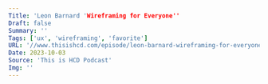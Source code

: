 ```yaml
---
Title: 'Leon Barnard 'Wireframing for Everyone''
Draft: false
Summary: ''
Tags: ['ux', 'wireframing', 'favorite']
URL: '//www.thisishcd.com/episode/leon-barnard-wireframing-for-everyone'
Date: 2023-10-03
Source: 'This is HCD Podcast'
Img: ''
---
```


